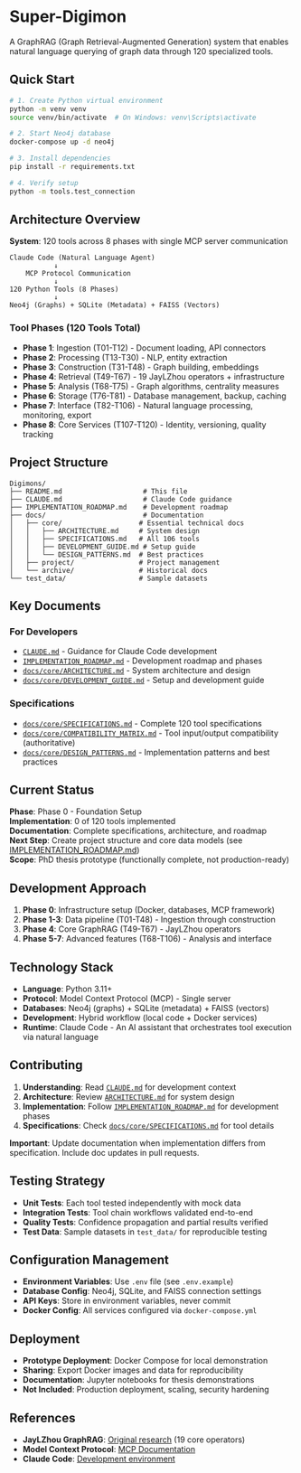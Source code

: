 # Super-Digimon

A GraphRAG (Graph Retrieval-Augmented Generation) system that enables natural language querying of graph data through 120 specialized tools.

## Quick Start

```bash
# 1. Create Python virtual environment
python -m venv venv
source venv/bin/activate  # On Windows: venv\Scripts\activate

# 2. Start Neo4j database
docker-compose up -d neo4j

# 3. Install dependencies
pip install -r requirements.txt

# 4. Verify setup
python -m tools.test_connection
```

## Architecture Overview

**System**: 120 tools across 8 phases with single MCP server communication

```
Claude Code (Natural Language Agent)
           ↓
    MCP Protocol Communication  
           ↓
120 Python Tools (8 Phases)
           ↓
Neo4j (Graphs) + SQLite (Metadata) + FAISS (Vectors)
```

### Tool Phases (120 Tools Total)
- **Phase 1**: Ingestion (T01-T12) - Document loading, API connectors  
- **Phase 2**: Processing (T13-T30) - NLP, entity extraction
- **Phase 3**: Construction (T31-T48) - Graph building, embeddings
- **Phase 4**: Retrieval (T49-T67) - 19 JayLZhou operators + infrastructure
- **Phase 5**: Analysis (T68-T75) - Graph algorithms, centrality measures
- **Phase 6**: Storage (T76-T81) - Database management, backup, caching
- **Phase 7**: Interface (T82-T106) - Natural language processing, monitoring, export
- **Phase 8**: Core Services (T107-T120) - Identity, versioning, quality tracking

## Project Structure

```
Digimons/
├── README.md                    # This file
├── CLAUDE.md                    # Claude Code guidance
├── IMPLEMENTATION_ROADMAP.md    # Development roadmap
├── docs/                        # Documentation
│   ├── core/                   # Essential technical docs
│   │   ├── ARCHITECTURE.md     # System design
│   │   ├── SPECIFICATIONS.md   # All 106 tools
│   │   ├── DEVELOPMENT_GUIDE.md # Setup guide
│   │   └── DESIGN_PATTERNS.md  # Best practices
│   ├── project/                # Project management
│   └── archive/                # Historical docs
└── test_data/                  # Sample datasets
```

## Key Documents

### **For Developers**
- [`CLAUDE.md`](CLAUDE.md) - Guidance for Claude Code development
- [`IMPLEMENTATION_ROADMAP.md`](IMPLEMENTATION_ROADMAP.md) - Development roadmap and phases
- [`docs/core/ARCHITECTURE.md`](docs/core/ARCHITECTURE.md) - System architecture and design
- [`docs/core/DEVELOPMENT_GUIDE.md`](docs/core/DEVELOPMENT_GUIDE.md) - Setup and development guide

### **Specifications**
- [`docs/core/SPECIFICATIONS.md`](docs/core/SPECIFICATIONS.md) - Complete 120 tool specifications
- [`docs/core/COMPATIBILITY_MATRIX.md`](docs/core/COMPATIBILITY_MATRIX.md) - Tool input/output compatibility (authoritative)
- [`docs/core/DESIGN_PATTERNS.md`](docs/core/DESIGN_PATTERNS.md) - Implementation patterns and best practices

## Current Status

**Phase**: Phase 0 - Foundation Setup  
**Implementation**: 0 of 120 tools implemented  
**Documentation**: Complete specifications, architecture, and roadmap  
**Next Step**: Create project structure and core data models (see [IMPLEMENTATION_ROADMAP.md](IMPLEMENTATION_ROADMAP.md))  
**Scope**: PhD thesis prototype (functionally complete, not production-ready)

## Development Approach

1. **Phase 0**: Infrastructure setup (Docker, databases, MCP framework)
2. **Phase 1-3**: Data pipeline (T01-T48) - Ingestion through construction
3. **Phase 4**: Core GraphRAG (T49-T67) - JayLZhou operators  
4. **Phase 5-7**: Advanced features (T68-T106) - Analysis and interface

## Technology Stack

- **Language**: Python 3.11+
- **Protocol**: Model Context Protocol (MCP) - Single server
- **Databases**: Neo4j (graphs) + SQLite (metadata) + FAISS (vectors)
- **Development**: Hybrid workflow (local code + Docker services)
- **Runtime**: Claude Code - An AI assistant that orchestrates tool execution via natural language

## Contributing

1. **Understanding**: Read [`CLAUDE.md`](CLAUDE.md) for development context
2. **Architecture**: Review [`ARCHITECTURE.md`](ARCHITECTURE.md) for system design
3. **Implementation**: Follow [`IMPLEMENTATION_ROADMAP.md`](IMPLEMENTATION_ROADMAP.md) for development phases
4. **Specifications**: Check [`docs/core/SPECIFICATIONS.md`](docs/core/SPECIFICATIONS.md) for tool details

**Important**: Update documentation when implementation differs from specification. Include doc updates in pull requests.

## Testing Strategy

- **Unit Tests**: Each tool tested independently with mock data
- **Integration Tests**: Tool chain workflows validated end-to-end
- **Quality Tests**: Confidence propagation and partial results verified
- **Test Data**: Sample datasets in `test_data/` for reproducible testing

## Configuration Management

- **Environment Variables**: Use `.env` file (see `.env.example`)
- **Database Config**: Neo4j, SQLite, and FAISS connection settings
- **API Keys**: Store in environment variables, never commit
- **Docker Config**: All services configured via `docker-compose.yml`

## Deployment

- **Prototype Deployment**: Docker Compose for local demonstration
- **Sharing**: Export Docker images and data for reproducibility
- **Documentation**: Jupyter notebooks for thesis demonstrations
- **Not Included**: Production deployment, scaling, security hardening

## References

- **JayLZhou GraphRAG**: [Original research](https://github.com/JayLZhou/GraphRAG) (19 core operators)
- **Model Context Protocol**: [MCP Documentation](https://modelcontextprotocol.io/)
- **Claude Code**: [Development environment](https://claude.ai/code)
